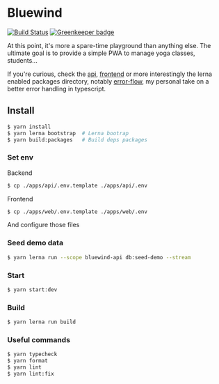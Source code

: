 # Bluewind 

[![Build Status](https://travis-ci.org/belgattitude/bluewind.svg?branch=master)](https://travis-ci.org/belgattitude/bluewind) [![Greenkeeper badge](https://badges.greenkeeper.io/belgattitude/bluewind.svg)](https://greenkeeper.io/)

At this point, it's more a spare-time playground than anything else. 
The ultimate goal is to provide a simple PWA to manage yoga classes, students...

If you're curious, check the [api](./apps/api), [frontend](./apps/web) or more 
interestingly the lerna enabled packages directory, notably [error-flow](./packages/error-flow),
my personal take on a better error handling in typescript.  

 
## Install

```bash
$ yarn install
$ yarn lerna bootstrap  # Lerna bootrap
$ yarn build:packages   # Build deps packages
```

### Set env

Backend 

```bash
$ cp ./apps/api/.env.template ./apps/api/.env
```

Frontend

```bash
$ cp ./apps/web/.env.template ./apps/web/.env
```

And configure those files

### Seed demo data

```bash
$ yarn lerna run --scope bluewind-api db:seed-demo --stream
```

### Start

```bash
$ yarn start:dev
```

### Build

```bash
$ yarn lerna run build
```

### Useful commands

```bash
$ yarn typecheck
$ yarn format
$ yarn lint
$ yarn lint:fix
```
